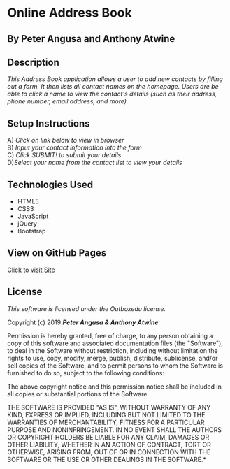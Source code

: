 # Online Address Book

## By Peter Angusa and Anthony Atwine

## Description
_This Address Book application allows a user to add new contacts by filling out a form. It then lists all contact names on the homepage. Users are be able to click a name to view the contact's details (such as their address, phone number, email address, and more)_
## Setup Instructions

A) _Click on link below to view in browser_<br>
B) _Input your contact information into the form_<br>
C) _Click _SUBMIT!_ to submit your details_<br>
D)_Select your name from the contact list to view your details_

## Technologies Used

* HTML5
* CSS3
* JavaScript
* jQuery
* Bootstrap

## View on GitHub Pages

[Click to visit Site](https://pitaangusa.github.io/Online-Address-Book/)

## License

*This software is licensed under the Outboxedu license.*

Copyright (c) 2019 **_Peter Angusa & Anthony Atwine_**

Permission is hereby granted, free of charge, to any person obtaining a copy of this software and associated documentation files (the "Software"), to deal in the Software without restriction, including without limitation the rights to use, copy, modify, merge, publish, distribute, sublicense, and/or sell copies of the Software, and to permit persons to whom the Software is furnished to do so, subject to the following conditions:

The above copyright notice and this permission notice shall be included in all copies or substantial portions of the Software.

THE SOFTWARE IS PROVIDED "AS IS", WITHOUT WARRANTY OF ANY KIND, EXPRESS OR IMPLIED, INCLUDING BUT NOT LIMITED TO THE WARRANTIES OF MERCHANTABILITY, FITNESS FOR A PARTICULAR PURPOSE AND NONINFRINGEMENT. IN NO EVENT SHALL THE AUTHORS OR COPYRIGHT HOLDERS BE LIABLE FOR ANY CLAIM, DAMAGES OR OTHER LIABILITY, WHETHER IN AN ACTION OF CONTRACT, TORT OR OTHERWISE, ARISING FROM, OUT OF OR IN CONNECTION WITH THE SOFTWARE OR THE USE OR OTHER DEALINGS IN THE SOFTWARE.*
